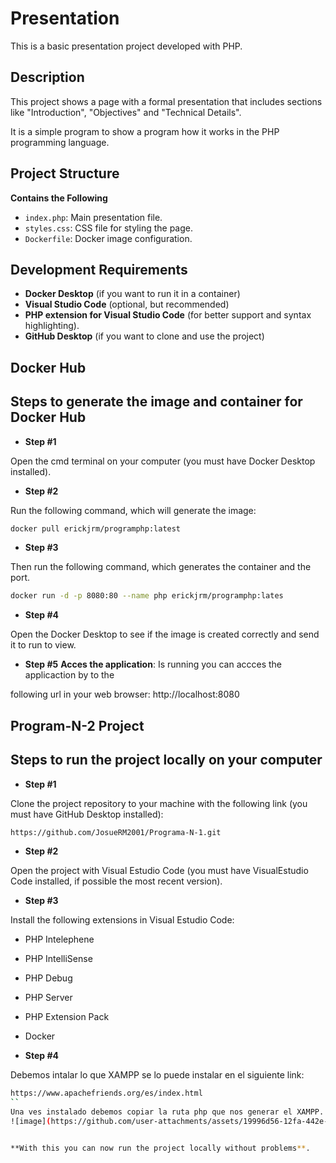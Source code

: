 # Presentation
This is a basic presentation project developed with PHP.

## Description
This project shows a page with a formal presentation that includes sections like "Introduction", "Objectives" and "Technical Details".

It is a simple program to show a program how it works in the PHP programming language.

## Project Structure
**Contains the Following**
- `index.php`: Main presentation file.
- `styles.css`: CSS file for styling the page.
- `Dockerfile`: Docker image configuration.

## Development Requirements
- **Docker Desktop** (if you want to run it in a container)
- **Visual Studio Code** (optional, but recommended)
- **PHP extension for Visual Studio Code** (for better support and syntax highlighting).
- **GitHub Desktop** (if you want to clone and use the project)

## Docker Hub
## Steps to generate the image and container for Docker Hub
- **Step #1**

Open the cmd terminal on your computer (you must have Docker Desktop installed).

- **Step #2**

Run the following command, which will generate the image:

```bash
docker pull erickjrm/programphp:latest
```

- **Step #3**

Then run the following command, which generates the container and the port.

```bash
docker run -d -p 8080:80 --name php erickjrm/programphp:lates
```

- **Step #4**

Open the Docker Desktop to see if the image is created correctly and send it to run to view.

- **Step #5**
**Acces the application**: Is running you can accces the applicaction by to the

following url in your web browser: http://localhost:8080

## Program-N-2 Project
## Steps to run the project locally on your computer
- **Step #1**

Clone the project repository to your machine with the following link (you must have GitHub Desktop installed):

```bash
https://github.com/JosueRM2001/Programa-N-1.git
```

- **Step #2**

Open the project with Visual Estudio Code (you must have VisualEstudio Code installed, if possible the most recent version).

- **Step #3**

Install the following extensions in Visual Estudio Code:

- PHP Intelephene
- PHP IntelliSense
- PHP Debug
- PHP Server
- PHP Extension Pack
- Docker
  
- **Step #4**

Debemos intalar lo que XAMPP se lo puede instalar en el siguiente link:

```bash
https://www.apachefriends.org/es/index.html
``
Una ves instalado debemos copiar la ruta php que nos generar el XAMPP.
![image](https://github.com/user-attachments/assets/19996d56-12fa-442e-b8cd-bcc0d650a0e6)


**With this you can now run the project locally without problems**.
    
